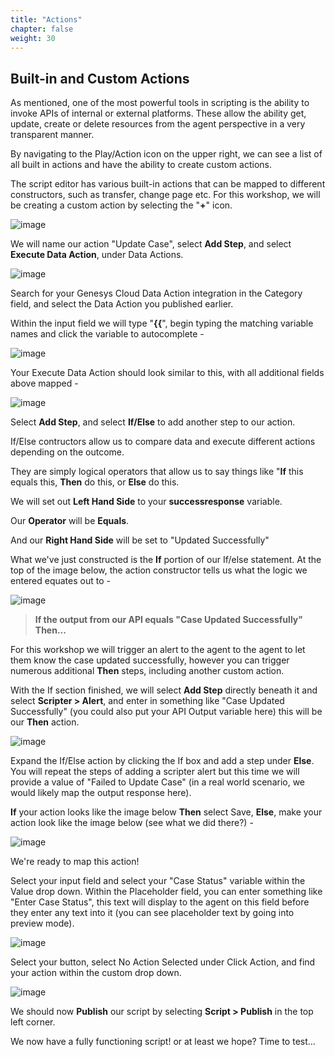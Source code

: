 ```yaml
---
title: "Actions"
chapter: false
weight: 30
---
```


## Built-in and Custom Actions

As mentioned, one of the most powerful tools in scripting is the ability to invoke APIs of internal or external platforms. These allow the ability get, update, create or delete resources from the agent perspective in a very transparent manner.

By navigating to the Play/Action icon on the upper right, we can see a list of all built in actions and have the ability to create custom actions.

The script editor has various built-in actions that can be mapped to different constructors, such as transfer, change page etc. For this workshop, we will be creating a custom action by selecting the "**+**" icon.

![image](/images/scriptactions.PNG)

We will name our action "Update Case", select **Add Step**, and select **Execute Data Action**, under Data Actions.

![image](/images/scriptactionstep1.PNG)

Search for your Genesys Cloud Data Action integration in the Category field, and select the Data Action you published earlier.

Within the input field we will type "**{{**", begin typing the matching variable names and click the variable to autocomplete -

![image](/images/scriptactionautocomplete.PNG)

Your Execute Data Action should look similar to this, with all additional fields above mapped -

![image](/images/scriptactionmap.PNG)

Select **Add Step**, and select **If/Else** to add another step to our action.


If/Else contructors allow us to compare data and execute different actions depending on the outcome. 


They are simply logical operators that allow us to say things like "**If** this equals this, **Then** do this, or **Else** do this.

We will set out **Left Hand Side** to your **successresponse** variable.

Our **Operator** will be **Equals**.

And our **Right Hand Side** will be set to "Updated Successfully"

What we've just constructed is the **If** portion of our If/else statement. At the top of the image below, the action constructor tells us what the logic we entered equates out to - 

![image](/images/scriptoutput.PNG)

> **If the output from our API equals "Case Updated Successfully" Then...**

For this workshop we will trigger an alert to the agent to the agent to let them know the case updated successfully, however you can trigger numerous additional **Then** steps, including another custom action.

With the If section finished, we will select **Add Step** directly beneath it and select **Scripter > Alert**, and enter in something like "Case Updated Successfully" (you could also put your API Output variable here) this will be our **Then** action. 

![image](/images/scriptactionif.PNG)

Expand the If/Else action by clicking the If box and add a step under **Else**. You will repeat the steps of adding a scripter alert but this time we will provide a value of "Failed to Update Case" (in a real world scenario, we would likely map the output response here).

**If** your action looks like the image below **Then** select Save, **Else**, make your action look like the image below (see what we did there?) -

![image](/images/scriptactioncomplete.PNG)

We're ready to map this action!


Select your input field and select your "Case Status" variable within the Value drop down. Within the Placeholder field, you can enter something like "Enter Case Status", this text will display to the agent on this field before they enter any text into it (you can see placeholder text by going into preview mode).

![image](/images/scriptinputfield.PNG)

Select your button, select No Action Selected under Click Action, and find your action within the custom drop down.


![image](/images/scriptbuttonaction.PNG)

We should now **Publish** our script by selecting **Script > Publish** in the top left corner.

We now have a fully functioning script! or at least we hope? Time to test...

